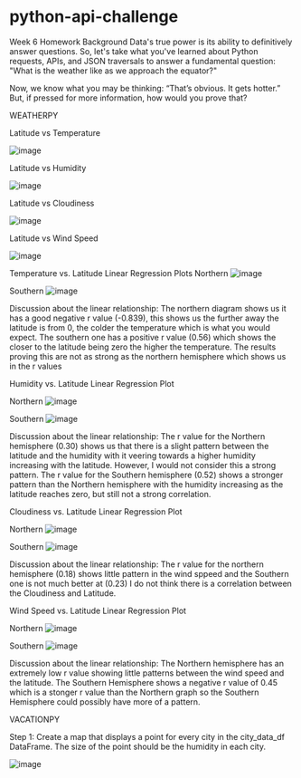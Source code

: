 # python-api-challenge
Week 6 Homework
Background
Data's true power is its ability to definitively answer questions. So, let's take what you've learned about Python requests, APIs, and JSON traversals to answer a fundamental question: "What is the weather like as we approach the equator?"

Now, we know what you may be thinking: “That’s obvious. It gets hotter.” But, if pressed for more information, how would you prove that?

WEATHERPY


Latitude vs Temperature

![image](https://user-images.githubusercontent.com/113051302/205462157-f5f4287b-1859-4bc4-b022-cc9178ed68cc.png)

Latitude vs Humidity

![image](https://user-images.githubusercontent.com/113051302/205462172-6bbe3583-abb7-49a8-a904-2a018447009d.png)


Latitude vs Cloudiness

![image](https://user-images.githubusercontent.com/113051302/205462180-b7c59394-bdc0-42a8-9120-36173d84d64d.png)

Latitude vs Wind Speed

![image](https://user-images.githubusercontent.com/113051302/205462190-ff1d03c1-030d-4b09-8f3b-836ac7697353.png)


Temperature vs. Latitude Linear Regression Plots
Northern
![image](https://user-images.githubusercontent.com/113051302/205462203-f14342af-b3c7-4e95-b933-78a94631c0fa.png)

Southern
![image](https://user-images.githubusercontent.com/113051302/205462212-7221494c-4df6-4546-b996-bfb2f6ceb644.png)

Discussion about the linear relationship: The northern diagram shows us it has a good negative r value (-0.839), this shows us the further away the latitude is from 0, the colder the temperature which is what you would expect. The southern one has a positive r value (0.56) which shows the closer to the latitude being zero the higher the temperature. The results proving this are not as strong as the northern hemisphere which shows us in the r values


Humidity vs. Latitude Linear Regression Plot

Northern
![image](https://user-images.githubusercontent.com/113051302/205462223-9e325258-cd66-4656-b2e2-f94a8e30f5f6.png)

Southern
![image](https://user-images.githubusercontent.com/113051302/205462235-1473e495-ffde-4f7b-bf9f-0751f38ca601.png)

Discussion about the linear relationship: The r value for the Northern hemisphere (0.30) shows us that there is a slight pattern between the latitude and the humidity with it veering towards a higher humidity increasing with the latitude. However, I would not consider this a strong pattern. The r value for the Southern hemisphere (0.52) shows a stronger pattern than the Northern hemisphere with the humidity increasing as the latitude reaches zero, but still not a strong correlation.


Cloudiness vs. Latitude Linear Regression Plot

Northern
![image](https://user-images.githubusercontent.com/113051302/205462248-ebdf6e15-9ee8-4d3c-9231-3cc003ce0e58.png)


Southern
![image](https://user-images.githubusercontent.com/113051302/205462262-484cd093-6517-47f1-9a3f-0f03fa272b7a.png)

Discussion about the linear relationship: The r value for the northern hemisphere (0.18) shows little pattern in the wind sppeed and the Southern one is not much better at (0.23) I do not think there is a correlation between the Cloudiness and Latitude.

Wind Speed vs. Latitude Linear Regression Plot

Northern
![image](https://user-images.githubusercontent.com/113051302/205462281-a137f8bf-7488-427a-a438-591cb31327ad.png)


Southern
![image](https://user-images.githubusercontent.com/113051302/205462290-7a6deeb8-b4a4-49a0-ab7d-5cd4e8817e0b.png)

Discussion about the linear relationship: The Northern hemisphere has an extremely low r value showing little patterns between the wind speed and the latitude. The Southern Hemisphere shows a negative r value of 0.45 which is a stonger r value than the Northern graph so the Southern Hemisphere could possibly have more of a pattern.



VACATIONPY

Step 1: Create a map that displays a point for every city in the city_data_df DataFrame. The size of the point should be the humidity in each city.


![image](https://user-images.githubusercontent.com/113051302/205462417-52208bab-3763-44a7-a7d9-3d2c367c85ac.png)


